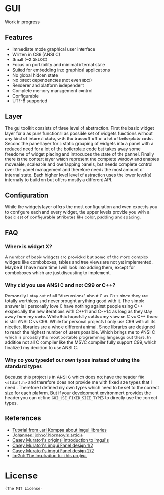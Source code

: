 # GUI
Work in progress

## Features
- Immediate mode graphical user interface
- Written in C89 (ANSI C)
- Small (~2.5kLOC)
- Focus on portability and minimal internal state
- Suited for embedding into graphical applications
- No global hidden state
- No direct dependencies (not even libc!)
- Renderer and platform independent
- Complete memory management control
- Configurable
- UTF-8 supported

## Layer
The gui toolkit consists of three level of abstraction. First the basic widget layer
for a as pure functional as possible set of widgets functions without
any kind of internal state, with the tradeoff off of a lot of boilerplate code.
Second the panel layer for a static grouping of widgets into a panel with a reduced need for
a lot of the boilerplate code but takes away some freedome of widget placing and
introduces the state of the pannel.
Finally there is the context layer which represent the complete window and
enables moveable, scaleable and overlapping panels, but needs complete control
over the panel management and therefore needs the most amount of internal state.
Each higher level level of astraction uses the lower level(s) internally to build
on but offers mostly a different API.

## Configuration
While the widgets layer offers the most configuration and even expects you to
configure each and every widget, the upper levels provide you with a basic set of
configurable attributes like color, padding and spacing.

## FAQ

### Where is widget X?
A number of basic widgets are provided but some of the more complex widgets like
comboboxes, tables and tree views are not yet implemented. Maybe if I have more
time I will look into adding them, except for comboboxes which are just
discusting to implement.

### Why did you use ANSI C and not C99 or C++?
Personally I stay out of all "discussions" about C vs C++ since they are totally
worthless and never brought anything good with it. The simple answer is I
personally love C have nothing against people using C++ exspecially the new
iterations with C++11 and C++14 as long as they stay away from my code.
While this hopefully settles my view on C vs C++ there is still ANSI C vs C99.
While for personal projects I only use C99 with all its niceties, libraries are a
whole different animal. Since libraries are designed to reach the highest number of
users possible. Which brings me to ANSI C which is probably the most portable
programming langauge out there. In addition not all C compiler like the MSVC
compiler fully support C99, which finalized my decision to use
ANSI C.

### Why do you typedef our own types instead of using the standard types
Because this project is in ANSI C which does not have the header file `<stdint.h>`
and therefore does not provide me with fixed size types that I need . Therefore
I defined my own types which need to be set to the correct size for each
plaform. But if your development environment provides the header you can define
`GUI_USE_FIXED_SIZE_TYPES` to directly use the correct types.

## References
- [Tutorial from Jari Komppa about imgui libraries](http://www.johno.se/book/imgui.html)
- [Johannes 'johno' Norneby's article](http://iki.fi/sol/imgui/)
- [Casey Muratori's original introduction to imgui's](http:://mollyrocket.com/861?node=861)
- [Casey Muratori's imgui Panel design 1/2](http://mollyrocket.com/casey/stream_0019.html)
- [Casey Muratori's imgui Panel design 2/2](http://mollyrocket.com/casey/stream_0020.html)
- [ImGui: The inspiration for this project](https://github.com/ocornut/imgui)

# License
    (The MIT License)
